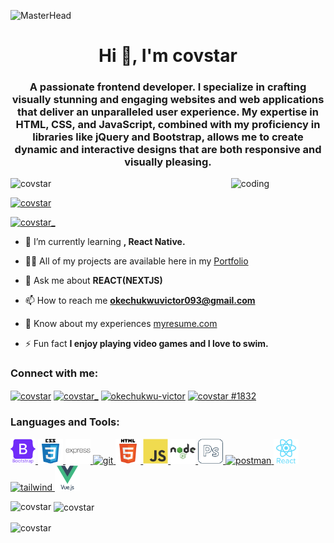 ![MasterHead](https://app-development-expert-dallas.weebly.com/uploads/7/7/9/9/77992566/web-development_orig.gif)

<h1 align="center">Hi 👋, I'm covstar</h1>
<h3 align="center">A passionate frontend developer. I specialize in crafting visually stunning and engaging websites and web applications that deliver an unparalleled user experience. My expertise in HTML, CSS, and JavaScript, combined with my proficiency in libraries like jQuery and Bootstrap, allows me to create dynamic and interactive designs that are both responsive and visually pleasing.</h3>
<img align="right" alt="coding" width="30%"  src="https://cdn.dribbble.com/users/926537/screenshots/4502924/python-2.gif" >

<p align="left"> <img src="https://komarev.com/ghpvc/?username=covstar&label=Profile%20views&color=0e75b6&style=flat" alt="covstar" /> </p>

<p align="left"> <a href="https://github.com/ryo-ma/github-profile-trophy"><img src="https://github-profile-trophy.vercel.app/?username=covstar" alt="covstar" /></a> </p>

<p align="left"> <a href="https://twitter.com/covstar_" target="blank"><img src="https://img.shields.io/twitter/follow/covstar_?logo=twitter&style=for-the-badge" alt="covstar_" /></a> </p>

- 🌱 I’m currently learning **, React Native.**

- 👨‍💻 All of my projects are available here in my [Portfolio](https://covstar.onrender.com)

- 💬 Ask me about **REACT(NEXTJS)**

- 📫 How to reach me **okechukwuvictor093@gmail.com**

- 📄 Know about my experiences [myresume.com](myresume.com)

- ⚡ Fun fact **I enjoy playing video games and I love to swim.**

<h3 align="left">Connect with me:</h3>
<p align="left">
<a href="https://codepen.io/covstar" target="blank"><img align="center" src="https://raw.githubusercontent.com/rahuldkjain/github-profile-readme-generator/master/src/images/icons/Social/codepen.svg" alt="covstar" height="30" width="40" /></a>
<a href="https://twitter.com/covstar_" target="blank"><img align="center" src="https://raw.githubusercontent.com/rahuldkjain/github-profile-readme-generator/master/src/images/icons/Social/twitter.svg" alt="covstar_" height="30" width="40" /></a>
<a href="https://linkedin.com/in/okechukwu-victor" target="blank"><img align="center" src="https://raw.githubusercontent.com/rahuldkjain/github-profile-readme-generator/master/src/images/icons/Social/linked-in-alt.svg" alt="okechukwu-victor" height="30" width="40" /></a>
<a href="https://discord.gg/covstar #1832" target="blank"><img align="center" src="https://raw.githubusercontent.com/rahuldkjain/github-profile-readme-generator/master/src/images/icons/Social/discord.svg" alt="covstar #1832" height="30" width="40" /></a>
</p>

<h3 align="left">Languages and Tools:</h3>
<p align="left"> <a href="https://getbootstrap.com" target="_blank" rel="noreferrer"> <img src="https://raw.githubusercontent.com/devicons/devicon/master/icons/bootstrap/bootstrap-plain-wordmark.svg" alt="bootstrap" width="40" height="40"/> </a> <a href="https://www.w3schools.com/css/" target="_blank" rel="noreferrer"> <img src="https://raw.githubusercontent.com/devicons/devicon/master/icons/css3/css3-original-wordmark.svg" alt="css3" width="40" height="40"/> </a> <a href="https://expressjs.com" target="_blank" rel="noreferrer"> <img src="https://raw.githubusercontent.com/devicons/devicon/master/icons/express/express-original-wordmark.svg" alt="express" width="40" height="40"/> </a> <a href="https://git-scm.com/" target="_blank" rel="noreferrer"> <img src="https://www.vectorlogo.zone/logos/git-scm/git-scm-icon.svg" alt="git" width="40" height="40"/> </a> <a href="https://www.w3.org/html/" target="_blank" rel="noreferrer"> <img src="https://raw.githubusercontent.com/devicons/devicon/master/icons/html5/html5-original-wordmark.svg" alt="html5" width="40" height="40"/> </a> <a href="https://developer.mozilla.org/en-US/docs/Web/JavaScript" target="_blank" rel="noreferrer"> <img src="https://raw.githubusercontent.com/devicons/devicon/master/icons/javascript/javascript-original.svg" alt="javascript" width="40" height="40"/> </a> <a href="https://nodejs.org" target="_blank" rel="noreferrer"> <img src="https://raw.githubusercontent.com/devicons/devicon/master/icons/nodejs/nodejs-original-wordmark.svg" alt="nodejs" width="40" height="40"/> </a> <a href="https://www.photoshop.com/en" target="_blank" rel="noreferrer"> <img src="https://raw.githubusercontent.com/devicons/devicon/master/icons/photoshop/photoshop-line.svg" alt="photoshop" width="40" height="40"/> </a> <a href="https://postman.com" target="_blank" rel="noreferrer"> <img src="https://www.vectorlogo.zone/logos/getpostman/getpostman-icon.svg" alt="postman" width="40" height="40"/> </a> <a href="https://reactjs.org/" target="_blank" rel="noreferrer"> <img src="https://raw.githubusercontent.com/devicons/devicon/master/icons/react/react-original-wordmark.svg" alt="react" width="40" height="40"/> </a> <a href="https://tailwindcss.com/" target="_blank" rel="noreferrer"> <img src="https://www.vectorlogo.zone/logos/tailwindcss/tailwindcss-icon.svg" alt="tailwind" width="40" height="40"/> </a> <a href="https://vuejs.org/" target="_blank" rel="noreferrer"> <img src="https://raw.githubusercontent.com/devicons/devicon/master/icons/vuejs/vuejs-original-wordmark.svg" alt="vuejs" width="40" height="40"/> </a> </p>

<p><img align="left" src="https://github-readme-stats.vercel.app/api/top-langs?username=covstar&show_icons=true&locale=en&layout=compact" alt="covstar" /></p>

<p>&nbsp;<img align="center" src="https://github-readme-stats.vercel.app/api?username=covstar&show_icons=true&locale=en" alt="covstar" /></p>

<p><img align="center" src="https://github-readme-streak-stats.herokuapp.com/?user=covstar&" alt="covstar" /></p>
